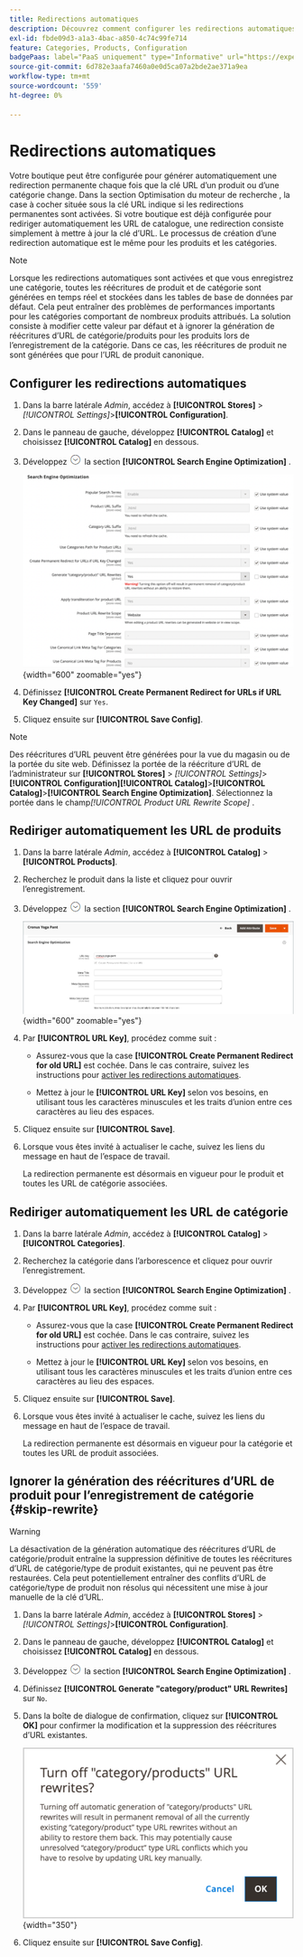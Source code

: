 ```yaml
---
title: Redirections automatiques
description: Découvrez comment configurer les redirections automatiques à générer lorsque la clé URL d’un produit ou d’une catégorie change dans votre boutique Commerce.
exl-id: fbde09d3-a1a3-4bac-a850-4c74c99fe714
feature: Categories, Products, Configuration
badgePaas: label="PaaS uniquement" type="Informative" url="https://experienceleague.adobe.com/fr/docs/commerce/user-guides/product-solutions" tooltip="S’applique uniquement aux projets Adobe Commerce on Cloud (infrastructure PaaS gérée par Adobe) et aux projets On-premise."
source-git-commit: 6d782e3aafa7460a0e0d5ca07a2bde2ae371a9ea
workflow-type: tm+mt
source-wordcount: '559'
ht-degree: 0%

---
```


# Redirections automatiques

Votre boutique peut être configurée pour générer automatiquement une redirection permanente chaque fois que la clé URL d’un produit ou d’une catégorie change. Dans la section Optimisation du moteur de recherche , la case à cocher située sous la clé URL indique si les redirections permanentes sont activées. Si votre boutique est déjà configurée pour rediriger automatiquement les URL de catalogue, une redirection consiste simplement à mettre à jour la clé d’URL. Le processus de création d’une redirection automatique est le même pour les produits et les catégories.

>[!NOTE]
>
>Lorsque les redirections automatiques sont activées et que vous enregistrez une catégorie, toutes les réécritures de produit et de catégorie sont générées en temps réel et stockées dans les tables de base de données par défaut. Cela peut entraîner des problèmes de performances importants pour les catégories comportant de nombreux produits attribués. La solution consiste à modifier cette valeur par défaut et à ignorer la génération de réécritures d’URL de catégorie/produits pour les produits lors de l’enregistrement de la catégorie. Dans ce cas, les réécritures de produit ne sont générées que pour l’URL de produit canonique.

## Configurer les redirections automatiques

1. Dans la barre latérale _Admin_, accédez à **[!UICONTROL Stores]** > _[!UICONTROL Settings]_>**[!UICONTROL Configuration]**.

1. Dans le panneau de gauche, développez **[!UICONTROL Catalog]** et choisissez **[!UICONTROL Catalog]** en dessous.

1. Développez ![Sélecteur d’extension](../assets/icon-display-expand.png) la section **[!UICONTROL Search Engine Optimization]** .

   ![Configuration du catalogue - Optimisation du moteur de recherche](../configuration-reference/catalog/assets/catalog-search-engine-optimization.png){width="600" zoomable="yes"}

1. Définissez **[!UICONTROL Create Permanent Redirect for URLs if URL Key Changed]** sur `Yes`.

1. Cliquez ensuite sur **[!UICONTROL Save Config]**.


>[!NOTE]
>
> Des réécritures d’URL peuvent être générées pour la vue du magasin ou de la portée du site web. Définissez la portée de la réécriture d’URL de l’administrateur sur **[!UICONTROL Stores]** > _[!UICONTROL Settings]_>**[!UICONTROL Configuration]**&#x200B;**[!UICONTROL Catalog]**>**[!UICONTROL Catalog]**>**[!UICONTROL Search Engine Optimization]**. Sélectionnez la portée dans le champ&#x200B;_[!UICONTROL Product URL Rewrite Scope]_ .

## Rediriger automatiquement les URL de produits

1. Dans la barre latérale _Admin_, accédez à **[!UICONTROL Catalog]** > **[!UICONTROL Products]**.

1. Recherchez le produit dans la liste et cliquez pour ouvrir l’enregistrement.

1. Développez ![Sélecteur d’extension ](../assets/icon-display-expand.png) la section **[!UICONTROL Search Engine Optimization]** .

   ![Optimisation du moteur de recherche de produits - redirection permanente](./assets/product-search-engine-optimization-create-permanent-redirect.png){width="600" zoomable="yes"}

1. Par **[!UICONTROL URL Key]**, procédez comme suit :

   - Assurez-vous que la case **[!UICONTROL Create Permanent Redirect for old URL]** est cochée. Dans le cas contraire, suivez les instructions pour [activer les redirections automatiques](url-rewrite.md#configure-url-rewrites).

   - Mettez à jour le **[!UICONTROL URL Key]** selon vos besoins, en utilisant tous les caractères minuscules et les traits d’union entre ces caractères au lieu des espaces.

1. Cliquez ensuite sur **[!UICONTROL Save]**.

1. Lorsque vous êtes invité à actualiser le cache, suivez les liens du message en haut de l’espace de travail.

   La redirection permanente est désormais en vigueur pour le produit et toutes les URL de catégorie associées.

## Rediriger automatiquement les URL de catégorie

1. Dans la barre latérale _Admin_, accédez à **[!UICONTROL Catalog]** > **[!UICONTROL Categories]**.

1. Recherchez la catégorie dans l’arborescence et cliquez pour ouvrir l’enregistrement.

1. Développez ![Sélecteur d’extension](../assets/icon-display-expand.png) la section **[!UICONTROL Search Engine Optimization]** .

1. Par **[!UICONTROL URL Key]**, procédez comme suit :

   - Assurez-vous que la case **[!UICONTROL Create Permanent Redirect for old URL]** est cochée. Dans le cas contraire, suivez les instructions pour [activer les redirections automatiques](url-rewrite.md#configure-url-rewrites).

   - Mettez à jour le **[!UICONTROL URL Key]** selon vos besoins, en utilisant tous les caractères minuscules et les traits d’union entre ces caractères au lieu des espaces.

1. Cliquez ensuite sur **[!UICONTROL Save]**.

1. Lorsque vous êtes invité à actualiser le cache, suivez les liens du message en haut de l’espace de travail.

   La redirection permanente est désormais en vigueur pour la catégorie et toutes les URL de produit associées.

## Ignorer la génération des réécritures d’URL de produit pour l’enregistrement de catégorie {#skip-rewrite}

>[!WARNING]
>
>La désactivation de la génération automatique des réécritures d’URL de catégorie/produit entraîne la suppression définitive de toutes les réécritures d’URL de catégorie/type de produit existantes, qui ne peuvent pas être restaurées. Cela peut potentiellement entraîner des conflits d’URL de catégorie/type de produit non résolus qui nécessitent une mise à jour manuelle de la clé d’URL.

1. Dans la barre latérale _Admin_, accédez à **[!UICONTROL Stores]** > _[!UICONTROL Settings]_>**[!UICONTROL Configuration]**.

1. Dans le panneau de gauche, développez **[!UICONTROL Catalog]** et choisissez **[!UICONTROL Catalog]** en dessous.

1. Développez ![Sélecteur d’extension](../assets/icon-display-expand.png) la section **[!UICONTROL Search Engine Optimization]** .

1. Définissez **[!UICONTROL Generate "category/product" URL Rewrites]** sur `No`.

1. Dans la boîte de dialogue de confirmation, cliquez sur **[!UICONTROL OK]** pour confirmer la modification et la suppression des réécritures d’URL existantes.

   ![Désactiver les réécritures d’URL de catégorie/produit - Confirmer](./assets/seo-rewrite-off.png){width="350"}

1. Cliquez ensuite sur **[!UICONTROL Save Config]**.
